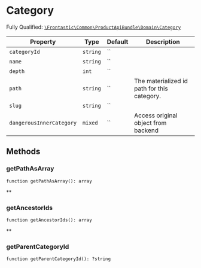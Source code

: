 #  Category

Fully Qualified: [`\Frontastic\Common\ProductApiBundle\Domain\Category`](../../../../src/php/ProductApiBundle/Domain/Category.php)



Property|Type|Default|Description
--------|----|-------|-----------
`categoryId`|`string`|``|
`name`|`string`|``|
`depth`|`int`|``|
`path`|`string`|``|The materialized id path for this category.
`slug`|`string`|``|
`dangerousInnerCategory`|`mixed`|``|Access original object from backend

## Methods

### getPathAsArray

`function getPathAsArray(): array`




**


### getAncestorIds

`function getAncestorIds(): array`




**


### getParentCategoryId

`function getParentCategoryId(): ?string`







